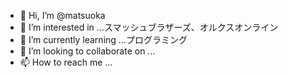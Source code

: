 - 👋 Hi, I’m @matsuoka
- 👀 I’m interested in ...スマッシュブラザーズ、オルクスオンライン
- 🌱 I’m currently learning ...プログラミング
- 💞️ I’m looking to collaborate on ...
- 📫 How to reach me ...

<!---
matsuoka114514/matsuoka114514 is a ✨ special ✨ repository because its `README.md` (this file) appears on your GitHub profile.
You can click the Preview link to take a look at your changes.
--->

